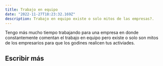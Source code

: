 ```yaml
---
title: Trabajo en equipo
date: "2022-11-27T18:23:32.169Z"
description: Trabajo en equipo existe o solo mitos de las empresas?.
---
```


Tengo más mucho tiempo trabajando para una empresa en donde constantemente comentan el trabajo en equipo pero existe o solo son mitos de los empresarios para que los godines realicen tus activiades.

## Escribir más
